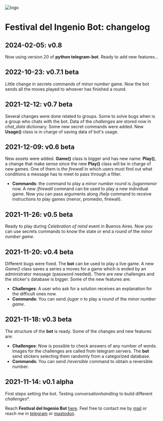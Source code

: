 ![logo](https://gitlab.com/rodrigovalla/festivaldelingeniobot/-/raw/themoststable/assets/img/icon_64.png)

# Festival del Ingenio Bot: changelog

## 2024-02-05: v0.8

Now using version 20 of **python telegram-bot**. Ready to add new features...  

## 2022-10-23: v0.7.1 beta

Little change in secrets commands of *minor number* game. Now the bot sends all the moves played
to whoever has finished a round.  

## 2021-12-12: v0.7 beta

Several changes were done related to groups. Some to solve bugs when is a group who chats with the bot.
Data of the *challenges* are stored now in *chat_data* dictionary. Some new secret commands were added.
New **Usage()** class is in charge of saving data of bot's usage.

## 2021-12-09: v0.6 beta

New assets were added. **Game()** class is bigger and has new name: **Play()**, a change that make sense since
the new **Play()** class will be in charge of new games. One of them is *the firewall* in which users must find
out what conditions a message has to meet to pass through a filter.

- **Commands**: the command to play a *minor number* round is */jugarmenor* now. A new */firewall* command
can be used to play a new individual game. Now you can pass arguments along */help* command to receive
instructions to play games (menor, promedio, firewall).

## 2021-11-26: v0.5 beta

Ready to play during *Celebration of mind* event in Buenos Aires. Now you can use secrets commands to
know the state or end a round of the *minor number game*.  

## 2021-11-20: v0.4 beta

Different bugs were fixed. The **bot** can be used to play a live game. A new *Game()* class saves a series
a moves for a game which is ended by an administrator message (password needed). There are new challenges and the
sticker's database is bigger. Some of the new features are:  

- **Challenges**: A user who ask for a solution receives an explanation for the difficult ones now.
- **Commands**: You can send */jugar n* to play a round of the *minor number game*.

## 2021-11-18: v0.3 beta

The structure of the **bot** is ready. Some of the changes and new features are:

- **Challenges**: Now is possible to check answers of any number of words. Images for the challenges are
called from telegram servers. The **bot** send stickers selecting them randomly from a categorized database.
- **Commands**: You can send */reversible* command to obtain a reversible number.  

## 2021-11-14: v0.1 alpha

First steps setting the bot. Testing *conversationhandling* to build different *challenges**.

Reach **Festival del Ingenio Bot** [here](https://t.me/festivaldelingeniobot_bot).
Feel free to contact me by [mail](mailto:rodrigovalla@protonmail.ch) or reach me in
[telegram](https://t.me/rvalla) or [mastodon](https://fosstodon.org/@rvalla).
